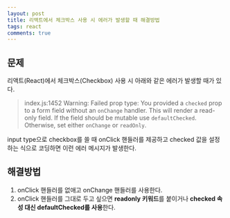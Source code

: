 ```yaml
---
layout: post
title: 리액트에서 체크박스 사용 시 에러가 발생할 때 해결방법
tags: react
comments: true
---
```


## 문제

리액트(React)에서 체크박스(Checkbox) 사용 시 아래와 같은 에러가 발생할 때가 있다.

> index.js:1452 Warning: Failed prop type: You provided a `checked` prop to a form field without an `onChange` handler. This will render a read-only field. If the field should be mutable use `defaultChecked`. Otherwise, set either `onChange` or `readOnly`.

input type으로 checkbox를 쓸 때 onClick 핸들러를 제공하고 checked 값을 설정하는 식으로 코딩하면 이런 에러 메시지가 발생한다.

## 해결방법

1. onClick 핸들러를 없애고 onChange 핸들러를 사용한다.
2. onClick 핸들러를 그대로 두고 싶으면 **readonly 키워드**를 붙이거나 **checked 속성 대신 defaultChecked를 사용**한다.
